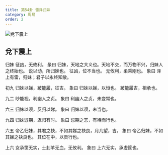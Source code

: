 ```yaml
---
title: 第54卦 雷泽归妹
category: 周易
order: 2
---
```


![兌下震上](https://upload.wikimedia.org/wikipedia/commons/2/21/Yijing-54.png)

## 兌下震上

归妹 征凶，无攸利。
彖曰 归妹，天地之大义也。天地不交，而万物不兴，归妹人之终始也。 说以动，所归妹也。 征凶，位不当也。 无攸利，柔乘刚也。
象曰 泽上有雷，归妹；君子以永终知敝。

初九 归妹以娣，跛能履，征吉。
象曰 归妹以娣，以恒也。 跛能履吉，相承也。

九二 眇能视，利幽人之贞。
象曰 利幽人之贞，未变常也。

六三 归妹以须，反归以娣。
象曰 归妹以须，未当也。

九四 归妹愆期，迟归有时。
象曰 愆期之志，有待而行也。

六五 帝乙归妹，其君之袂，不如其娣之袂良，月几望，吉。
象曰 帝乙归妹，不如其娣之袂良也。 其位在中，以贵行也。

上六 女承筐无实，士刲羊无血，无攸利。
象曰 上六无实，承虚筐也。
